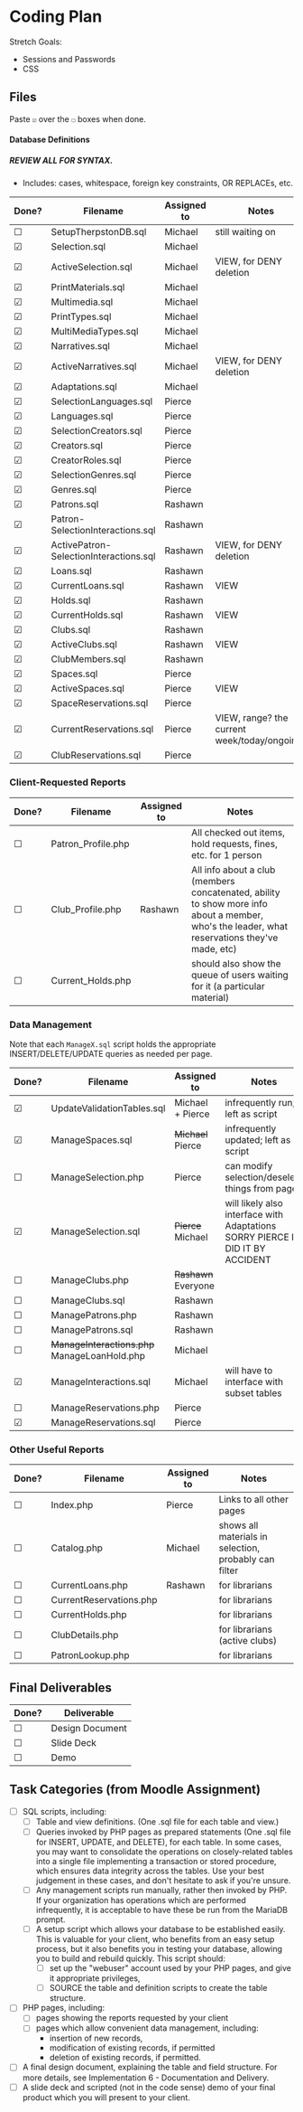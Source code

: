 # Coding Plan

Stretch Goals:

- Sessions and Passwords
- CSS

## Files

Paste `☑` over the `☐` boxes when done.

#### Database Definitions

##### REVIEW ALL FOR SYNTAX.

* Includes: cases, whitespace, foreign key constraints, OR REPLACEs, etc.


| Done? | **Filename**                           | **Assigned to** | Notes                                        |
| ------- | ---------------------------------------- | ----------------- | ---------------------------------------------- |
| ☐    | SetupTherpstonDB.sql                   | Michael         | still waiting on                             |
| ☑    | Selection.sql                          | Michael         |                                              |
| ☑    | ActiveSelection.sql                    | Michael         | VIEW, for DENY deletion                      |
| ☑    | PrintMaterials.sql                     | Michael         |                                              |
| ☑    | Multimedia.sql                         | Michael         |                                              |
| ☑    | PrintTypes.sql                         | Michael         |                                              |
| ☑    | MultiMediaTypes.sql                    | Michael         |                                              |
| ☑    | Narratives.sql                         | Michael         |                                              |
| ☑    | ActiveNarratives.sql                   | Michael         | VIEW, for DENY deletion                      |
| ☑    | Adaptations.sql                        | Michael         |                                              |
| ☑    | SelectionLanguages.sql                 | Pierce          |                                              |
| ☑    | Languages.sql                          | Pierce          |                                              |
| ☑    | SelectionCreators.sql                  | Pierce          |                                              |
| ☑    | Creators.sql                           | Pierce          |                                              |
| ☑    | CreatorRoles.sql                       | Pierce          |                                              |
| ☑    | SelectionGenres.sql                    | Pierce          |                                              |
| ☑    | Genres.sql                             | Pierce          |                                              |
| ☑    | Patrons.sql                            | Rashawn         |                                              |
| ☑    | Patron-SelectionInteractions.sql       | Rashawn         |                                              |
| ☑    | ActivePatron-SelectionInteractions.sql | Rashawn         | VIEW, for DENY deletion                      |
| ☑    | Loans.sql                              | Rashawn         |                                              |
| ☑    | CurrentLoans.sql                       | Rashawn         | VIEW                                         |
| ☑    | Holds.sql                              | Rashawn         |                                              |
| ☑    | CurrentHolds.sql                       | Rashawn         | VIEW                                         |
| ☑    | Clubs.sql                              | Rashawn         |                                              |
| ☑    | ActiveClubs.sql                        | Rashawn         | VIEW                                         |
| ☑    | ClubMembers.sql                        | Rashawn         |                                              |
| ☑    | Spaces.sql                             | Pierce          |                                              |
| ☑    | ActiveSpaces.sql                       | Pierce          | VIEW                                         |
| ☑    | SpaceReservations.sql                  | Pierce          |                                              |
| ☑    | CurrentReservations.sql                | Pierce          | VIEW, range? the current week/today/ongoing? |
| ☑    | ClubReservations.sql                   | Pierce          |                                              |

### Client-Requested Reports


| Done? | **Filename**       | **Assigned to** | Notes                                                                                                                                         |
| ------- | -------------------- | ----------------- | ----------------------------------------------------------------------------------------------------------------------------------------------- |
| ☐    | Patron_Profile.php |                 | All checked out items, hold requests, fines, etc. for 1 person                                                                                |
| ☐    | Club_Profile.php   | Rashawn         | All info about a club (members concatenated, ability to show more info about a member, who's the leader, what reservations they've made, etc) |
| ☐    | Current_Holds.php  |                 | should also show the queue of users waiting for it (a particular material)                                                                    |

### Data Management

Note that each `ManageX.sql` script holds the appropriate INSERT/DELETE/UPDATE queries as needed per page.


| Done? | **Filename**                                       | **Assigned to**      | Notes                                                                              |
| ------- | ---------------------------------------------------- | ---------------------- | ------------------------------------------------------------------------------------ |
| ☑    | UpdateValidationTables.sql                         | Michael + Pierce     | infrequently run; left as script                                                   |
| ☑    | ManageSpaces.sql                                   | ~~Michael~~ Pierce   | infrequently updated; left as script                                               |
| ☐    | ManageSelection.php                                | Pierce               | can modify selection/deselect things from page                                     |
| ☑    | ManageSelection.sql                                | ~~Pierce~~ Michael   | will likely also interface with Adaptations<br />SORRY PIERCE I DID IT BY ACCIDENT |
| ☐    | ManageClubs.php                                    | ~~Rashawn~~ Everyone |                                                                                    |
| ☐    | ManageClubs.sql                                    | Rashawn              |                                                                                    |
| ☐    | ManagePatrons.php                                  | Rashawn              |                                                                                    |
| ☐    | ManagePatrons.sql                                  | Rashawn              |                                                                                    |
| ☐    | ~~ManageInteractions.php~~<br />ManageLoanHold.php | Michael              |                                                                                    |
| ☑    | ManageInteractions.sql                             | Michael              | will have to interface with subset tables                                          |
| ☐    | ManageReservations.php                             | Pierce               |                                                                                    |
| ☑    | ManageReservations.sql                             | Pierce               |                                                                                    |

### Other Useful Reports


| Done? | **Filename**            | **Assigned to** | Notes                                                 |
| ------- | ------------------------- | ----------------- | ------------------------------------------------------- |
| ☐    | Index.php               | Pierce          | Links to all other pages                              |
| ☐    | Catalog.php             | Michael         | shows all materials in selection, probably can filter |
| ☐    | CurrentLoans.php        | Rashawn         | for librarians                                        |
| ☐    | CurrentReservations.php |                 | for librarians                                        |
| ☐    | CurrentHolds.php        |                 | for librarians                                        |
| ☐    | ClubDetails.php         |                 | for librarians (active clubs)                         |
| ☐    | PatronLookup.php        |                 | for librarians                                        |

## Final Deliverables


| Done? | **Deliverable** |
| ------- | ----------------- |
| ☐    | Design Document |
| ☐    | Slide Deck      |
| ☐    | Demo            |

## Task Categories (from Moodle Assignment)

- [ ] SQL scripts, including:
  - [ ] Table and view definitions. (One .sql file for each table and view.)
  - [ ] Queries invoked by PHP pages as prepared statements (One .sql file for INSERT, UPDATE, and DELETE), for each table. In some cases, you may want to consolidate the operations on closely-related tables into a single file implementing a transaction or stored procedure, which ensures data integrity across the tables. Use your best judgement in these cases, and don't hesitate to ask if you're unsure.
  - [ ] Any management scripts run manually, rather then invoked by PHP. If your organization has operations which are performed infrequently, it is acceptable to have these be run from the MariaDB prompt.
  - [ ] A setup script which allows your database to be established easily. This is valuable for your client, who benefits from an easy setup process, but it also benefits you in testing your database, allowing you to build and rebuild quickly. This script should:
    - [ ] set up the "webuser" account used by your PHP pages, and give it appropriate privileges,
    - [ ] SOURCE the table and definition scripts to create the table structure.
- [ ] PHP pages, including:
  - [ ] pages showing the reports requested by your client
  - [ ] pages which allow convenient data management, including:
    - insertion of new records,
    - modification of existing records, if permitted
    - deletion of existing records, if permitted.
- [ ] A final design document, explaining the table and field structure. For more details, see Implementation 6 - Documentation and Delivery.
- [ ] A slide deck and scripted (not in the code sense) demo of your final product which you will present to your client.
